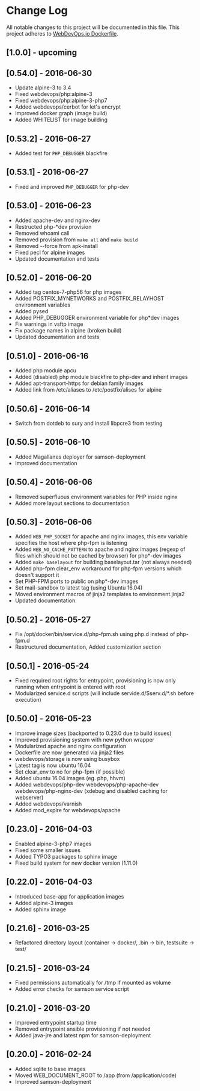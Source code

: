 # Change Log
All notable changes to this project will be documented in this file.
This project adheres to [WebDevOps.io Dockerfile](https://github.com/webdevops/Dockerfile).

## [1.0.0] - upcoming

## [0.54.0] - 2016-06-30
- Update alpine-3 to 3.4
- Fixed webdevops/php:alpine-3
- Fixed webdevops/php:alpine-3-php7
- Added webdevops/cerbot for let's encrypt
- Improved docker graph (image build)
- Added WHITELIST for image building

## [0.53.2] - 2016-06-27
- Added test for `PHP_DEBUGGER` blackfire

## [0.53.1] - 2016-06-27
- Fixed and improved `PHP_DEBUGGER` for php-dev

## [0.53.0] - 2016-06-23
- Added apache-dev and nginx-dev
- Restructed php-*dev provision
- Removed whoami call
- Removed provision from `make all` and `make build` 
- Removed --force from apk-install
- Fixed pecl for alpine images
- Updated documentation and tests 

## [0.52.0] - 2016-06-20
- Added tag centos-7-php56 for php images
- Added POSTFIX_MYNETWORKS and POSTFIX_RELAYHOST environment variables
- Added pysed
- Added PHP_DEBUGGER environment variable for php*dev images
- Fix warnings in vsftp image
- Fix package names in alpine (broken build)
- Updated documentation and tests

## [0.51.0] - 2016-06-16
- Added php module apcu
- Added (disabled) php module blackfire to php-dev and inherit images
- Added apt-transport-https for debian family images
- Added link from /etc/aliases to /etc/postfix/alises for alpine

## [0.50.6] - 2016-06-14
- Switch from dotdeb to sury and install libpcre3 from testing

## [0.50.5] - 2016-06-10
- Added Magallanes deployer for samson-deployment
- Improved documentation

## [0.50.4] - 2016-06-06
- Removed superfluous environment variables for PHP inside nginx
- Added more layout sections to documentation


## [0.50.3] - 2016-06-06
- Added `WEB_PHP_SOCKET` for apache and nginx images, this env variable specifies the host where php-fpm is listening
- Added `WEB_NO_CACHE_PATTERN` to apache and nginx images (regexp of files which should not be cached by browser) for php*-dev images
- Added `make baselayout` for building baselayout.tar (not always needed)
- Added php-fpm clear_env workaround for php-fpm versions which doesn't support it
- Set PHP-FPM ports to public on php*-dev images
- Set mail-sandbox to latest tag (using Ubuntu 16.04)
- Moved environment macros of jinja2 templates to environment.jinja2
- Updated documentation

## [0.50.2] - 2016-05-27
- Fix /opt/docker/bin/service.d/php-fpm.sh using php.d instead of php-fpm.d
- Restructured documentation, Added customization section

## [0.50.1] - 2016-05-24
- Fixed required root rights for entrypoint, provisioning is now only running when entrypoint is entered with root
- Modularized service.d scripts (will include servide.d/$serv.d/*.sh before execution)

## [0.50.0] - 2016-05-23
- Improve image sizes (backported to 0.23.0 due to build issues)
- Improved provisioning system with new python wrapper
- Modularized apache and nginx configuration
- Dockerfile are now generated via jinja2 files
- webdevops/storage is now using busybox
- Latest tag is now ubuntu 16.04
- Set clear_env to no for php-fpm (if possible)
- Added ubuntu 16.04 images (eg. php, hhvm)
- Added webdevops/php-dev webdevops/php-apache-dev webdevops/php-nginx-dev (xdebug and disabled caching for webserver) 
- Added webdevops/varnish
- Added mod_expire for webdevops/apache

## [0.23.0] - 2016-04-03
- Enabled alpine-3-php7 images
- Fixed some smaller issues
- Added TYPO3 packages to sphinx image
- Fixed build system for new docker version (1.11.0)

## [0.22.0] - 2016-04-03
- Introduced base-app for application images
- Added alpine-3 images
- Added sphinx image

## [0.21.6] - 2016-03-25
- Refactored directory layout (container -> docker/, .bin -> bin, testsuite -> test/

## [0.21.5] - 2016-03-24
- Fixed permissions automatically for /tmp if mounted as volume
- Added error checks for samson service script

## [0.21.0] - 2016-03-20
- Improved entrypoint startup time
- Removed entrypoint ansible provisioning if not needed
- Added java-jre and latest npm for samson-deployment


## [0.20.0] - 2016-02-24
- Added sqlite to base images
- Moved WEB_DOCUMENT_ROOT to /app (from /application/code) 
- Improved samson-deployment
